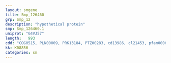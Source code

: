 ```yaml
---
layout: smgene
title: Smp_126460
grp: Smp_12
description: "hypothetical protein"
smp: Smp_126460.1
uniprot: "G4VJ57"
length:   993
cdd: "COG0515, PLN00009, PRK13184, PTZ00283, cd13986, cl21453, pfam00069, smart00220"
kk: K08856
categories: sm
---
```

